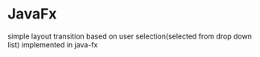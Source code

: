 # JavaFx
simple layout transition based on user selection(selected from drop down list) implemented in
java-fx

